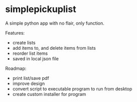 # simplepickuplist

A simple python app with no flair, only function.

Features:
- create lists
- add items to, and delete items from lists
- reorder list items
- saved in local json file

Roadmap:
- print list/save pdf
- improve design
- convert script to executable program to run from desktop
- create custom installer for program
